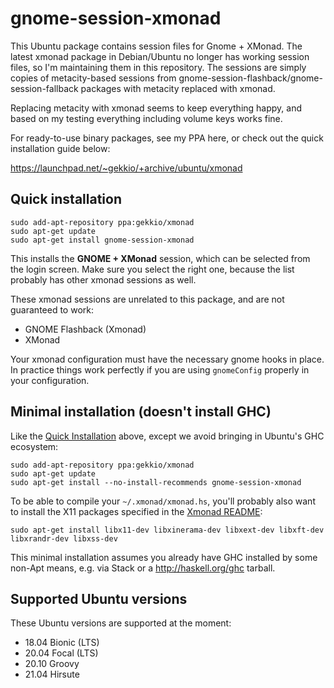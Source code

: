 gnome-session-xmonad
====================

This Ubuntu package contains session files for Gnome + XMonad.  The latest
xmonad package in Debian/Ubuntu no longer has working session files, so I'm
maintaining them in this repository. The sessions are simply copies of
metacity-based sessions from gnome-session-flashback/gnome-session-fallback
packages with metacity replaced with xmonad.

Replacing metacity with xmonad seems to keep everything happy, and based on my
testing everything including volume keys works fine.

For ready-to-use binary packages, see my PPA here, or check out the quick
installation guide below:

https://launchpad.net/~gekkio/+archive/ubuntu/xmonad

Quick installation
------------------

    sudo add-apt-repository ppa:gekkio/xmonad
    sudo apt-get update
    sudo apt-get install gnome-session-xmonad

This installs the **GNOME + XMonad** session, which can be selected from the
login screen. Make sure you select the right one, because the list probably has
other xmonad sessions as well.

These xmonad sessions are unrelated to this package, and are not guaranteed
to work:

* GNOME Flashback (Xmonad)
* XMonad

Your xmonad configuration must have the necessary gnome hooks in place.
In practice things work perfectly if you are using `gnomeConfig` properly in
your configuration.

Minimal installation (doesn't install GHC)
------------------------------------------

Like the [Quick Installation](#quick-installation) above, except we avoid
bringing in Ubuntu's GHC ecosystem:

    sudo add-apt-repository ppa:gekkio/xmonad
    sudo apt-get update
    sudo apt-get install --no-install-recommends gnome-session-xmonad

To be able to compile your `~/.xmonad/xmonad.hs`, you'll probably also want
to install the X11 packages specified in the 
[Xmonad README](https://github.com/xmonad/xmonad/blob/master/README.md#building):

    sudo apt-get install libx11-dev libxinerama-dev libxext-dev libxft-dev libxrandr-dev libxss-dev

This minimal installation assumes you already have GHC installed by some
non-Apt means, e.g. via Stack or a http://haskell.org/ghc tarball.

Supported Ubuntu versions
-------------------------

These Ubuntu versions are supported at the moment:

+ 18.04 Bionic (LTS)
+ 20.04 Focal (LTS)
+ 20.10 Groovy
+ 21.04 Hirsute

